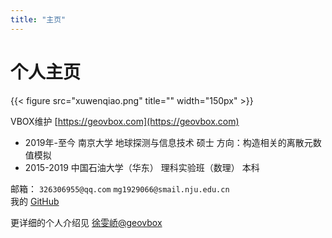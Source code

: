 ```yaml
---
title: "主页"
---
```


# 个人主页

{{< figure src="xuwenqiao.png" title=""  width="150px" >}}

VBOX维护 [https://geovbox.com](https://geovbox.com)

- 2019年-至今 南京大学 地球探测与信息技术 硕士 方向：构造相关的离散元数值模拟
- 2015-2019 中国石油大学（华东） 理科实验班（数理） 本科


邮箱： `326306955@qq.com` `mg1929066@smail.nju.edu.cn`  
我的 [GitHub](https://github.com/Ivyxwq) 




更详细的个人介绍见 [徐雯峤@geovbox](https://geovbox.com/about/xuwenqiao/)

